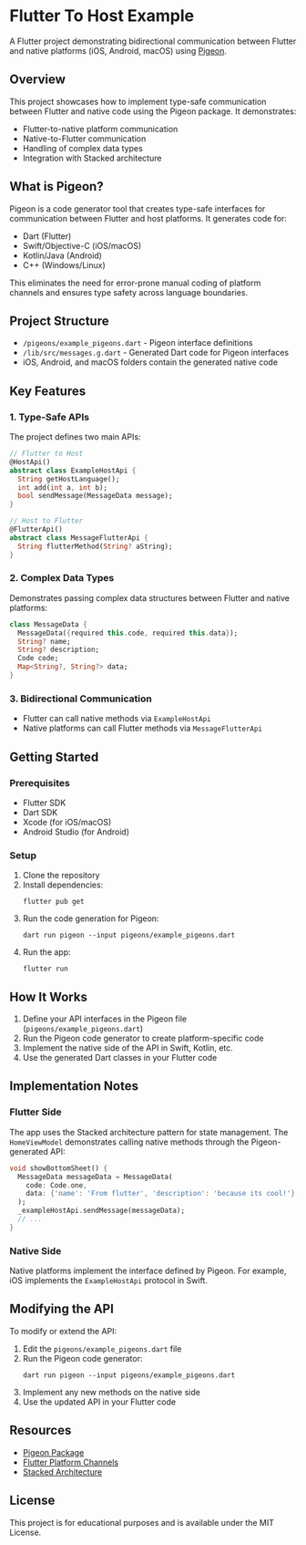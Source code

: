 # Flutter To Host Example

A Flutter project demonstrating bidirectional communication between Flutter and native platforms (iOS, Android, macOS) using [Pigeon](https://pub.dev/packages/pigeon).

## Overview

This project showcases how to implement type-safe communication between Flutter and native code using the Pigeon package. It demonstrates:

- Flutter-to-native platform communication
- Native-to-Flutter communication
- Handling of complex data types
- Integration with Stacked architecture

## What is Pigeon?

Pigeon is a code generator tool that creates type-safe interfaces for communication between Flutter and host platforms. It generates code for:

- Dart (Flutter)
- Swift/Objective-C (iOS/macOS)
- Kotlin/Java (Android)
- C++ (Windows/Linux)

This eliminates the need for error-prone manual coding of platform channels and ensures type safety across language boundaries.

## Project Structure

- `/pigeons/example_pigeons.dart` - Pigeon interface definitions
- `/lib/src/messages.g.dart` - Generated Dart code for Pigeon interfaces
- iOS, Android, and macOS folders contain the generated native code

## Key Features

### 1. Type-Safe APIs

The project defines two main APIs:

```dart
// Flutter to Host
@HostApi()
abstract class ExampleHostApi {
  String getHostLanguage();
  int add(int a, int b);
  bool sendMessage(MessageData message);
}

// Host to Flutter
@FlutterApi()
abstract class MessageFlutterApi {
  String flutterMethod(String? aString);
}
```

### 2. Complex Data Types

Demonstrates passing complex data structures between Flutter and native platforms:

```dart
class MessageData {
  MessageData({required this.code, required this.data});
  String? name;
  String? description;
  Code code;
  Map<String?, String?> data;
}
```

### 3. Bidirectional Communication

- Flutter can call native methods via `ExampleHostApi`
- Native platforms can call Flutter methods via `MessageFlutterApi`

## Getting Started

### Prerequisites

- Flutter SDK
- Dart SDK
- Xcode (for iOS/macOS)
- Android Studio (for Android)

### Setup

1. Clone the repository
2. Install dependencies:
   ```
   flutter pub get
   ```
3. Run the code generation for Pigeon:
   ```
   dart run pigeon --input pigeons/example_pigeons.dart
   ```
4. Run the app:
   ```
   flutter run
   ```

## How It Works

1. Define your API interfaces in the Pigeon file (`pigeons/example_pigeons.dart`)
2. Run the Pigeon code generator to create platform-specific code
3. Implement the native side of the API in Swift, Kotlin, etc.
4. Use the generated Dart classes in your Flutter code

## Implementation Notes

### Flutter Side

The app uses the Stacked architecture pattern for state management. The `HomeViewModel` demonstrates calling native methods through the Pigeon-generated API:

```dart
void showBottomSheet() {
  MessageData messageData = MessageData(
    code: Code.one,
    data: {'name': 'From flutter', 'description': 'because its cool!'},
  );
  _exampleHostApi.sendMessage(messageData);
  // ...
}
```

### Native Side

Native platforms implement the interface defined by Pigeon. For example, iOS implements the `ExampleHostApi` protocol in Swift.

## Modifying the API

To modify or extend the API:

1. Edit the `pigeons/example_pigeons.dart` file
2. Run the Pigeon code generator:
   ```
   dart run pigeon --input pigeons/example_pigeons.dart
   ```
3. Implement any new methods on the native side
4. Use the updated API in your Flutter code

## Resources

- [Pigeon Package](https://pub.dev/packages/pigeon)
- [Flutter Platform Channels](https://docs.flutter.dev/development/platform-integration/platform-channels)
- [Stacked Architecture](https://pub.dev/packages/stacked)

## License

This project is for educational purposes and is available under the MIT License.
